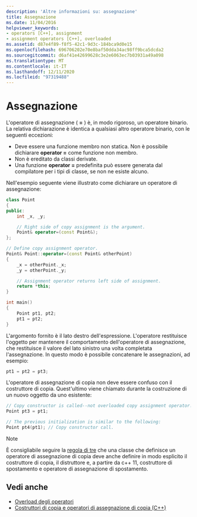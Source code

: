 ```yaml
---
description: 'Altre informazioni su: assegnazione'
title: Assegnazione
ms.date: 11/04/2016
helpviewer_keywords:
- operators [C++], assignment
- assignment operators [C++], overloaded
ms.assetid: d87e4f89-f8f5-42c1-9d3c-184bca9d0e15
ms.openlocfilehash: 696706202e70e8baf50dda34ac98ff9bca5dcda2
ms.sourcegitcommit: d6af41e42699628c3e2e6063ec7b03931a49a098
ms.translationtype: MT
ms.contentlocale: it-IT
ms.lasthandoff: 12/11/2020
ms.locfileid: "97319488"
---
```

# <a name="assignment"></a>Assegnazione

L'operatore di assegnazione ( **=** ) è, in modo rigoroso, un operatore binario. La relativa dichiarazione è identica a qualsiasi altro operatore binario, con le seguenti eccezioni:

- Deve essere una funzione membro non statica. Non è possibile dichiarare **operator =** come funzione non membro.
- Non è ereditato da classi derivate.
- Una funzione **operator =** predefinita può essere generata dal compilatore per i tipi di classe, se non ne esiste alcuno.

Nell'esempio seguente viene illustrato come dichiarare un operatore di assegnazione:

```cpp
class Point
{
public:
    int _x, _y;

    // Right side of copy assignment is the argument.
    Point& operator=(const Point&);
};

// Define copy assignment operator.
Point& Point::operator=(const Point& otherPoint)
{
    _x = otherPoint._x;
    _y = otherPoint._y;

    // Assignment operator returns left side of assignment.
    return *this;
}

int main()
{
    Point pt1, pt2;
    pt1 = pt2;
}
```

L'argomento fornito è il lato destro dell'espressione. L'operatore restituisce l'oggetto per mantenere il comportamento dell'operatore di assegnazione, che restituisce il valore del lato sinistro una volta completata l'assegnazione. In questo modo è possibile concatenare le assegnazioni, ad esempio:

```cpp
pt1 = pt2 = pt3;
```

L'operatore di assegnazione di copia non deve essere confuso con il costruttore di copia. Quest'ultimo viene chiamato durante la costruzione di un nuovo oggetto da uno esistente:

```cpp
// Copy constructor is called--not overloaded copy assignment operator!
Point pt3 = pt1;

// The previous initialization is similar to the following:
Point pt4(pt1); // Copy constructor call.
```

> [!NOTE]
> È consigliabile seguire la [regola di tre](https://en.wikipedia.org/wiki/Rule_of_three_(C%2B%2B_programming)) che una classe che definisce un operatore di assegnazione di copia deve anche definire in modo esplicito il costruttore di copia, il distruttore e, a partire da c++ 11, costruttore di spostamento e operatore di assegnazione di spostamento.

## <a name="see-also"></a>Vedi anche

- [Overload degli operatori](../cpp/operator-overloading.md)
- [Costruttori di copia e operatori di assegnazione di copia (C++)](../cpp/copy-constructors-and-copy-assignment-operators-cpp.md)
